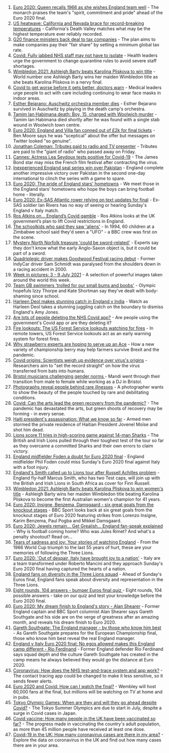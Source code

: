 1. [Euro 2020: Queen recalls 1966 as she wishes England team well](https://www.bbc.co.uk/news/uk-57789451) - The monarch praises the team's "spirit, commitment and pride" ahead of the Euro 2020 final.
2. [US heatwave: California and Nevada brace for record-breaking temperatures](https://www.bbc.co.uk/news/world-us-canada-57788118) - California's Death Valley matches what may be the highest temperature ever reliably recorded.
3. [G20 finance ministers back deal to tax companies](https://www.bbc.co.uk/news/world-57791617) - The plan aims to make companies pay their "fair share" by setting a minimum global tax rate.
4. [Covid: Fully jabbed NHS staff may not have to isolate](https://www.bbc.co.uk/news/uk-57786794) - Health leaders urge the government to change quarantine rules to avoid severe staff shortages.
5. [Wimbledon 2021: Ashleigh Barty beats Karolina Pliskova to win title](https://www.bbc.co.uk/sport/tennis/57783918) - World number one Ashleigh Barty wins her maiden Wimbledon title as she beats Karolina Pliskova in a nervy final.
6. [Covid to get worse before it gets better, doctors warn](https://www.bbc.co.uk/news/uk-57786002) - Medical leaders urge people to act with care including continuing to wear face masks in indoor areas.
7. [Esther Bejarano: Auschwitz orchestra member dies](https://www.bbc.co.uk/news/world-europe-57791259) - Esther Bejarano survived in Auschwitz by playing in the death camp's orchestra.
8. [Tamim Ian Habimana death: Boy, 15, charged with Woolwich murder](https://www.bbc.co.uk/news/uk-england-london-57788287) - Tamim Ian Habimana died shortly after he was found with a single stab wound in Woolwich town centre.
9. [Euro 2020: England and Villa fan conned out of £2k for final tickets](https://www.bbc.co.uk/news/uk-england-birmingham-57790171) - Ben Moore says he was "sceptical" about the offer but messages on Twitter looked "so genuine".
10. [Jonathan Coleman: Tributes paid to radio and TV presenter](https://www.bbc.co.uk/news/uk-england-london-57788328) - Tributes are paid to the "giant of radio" who passed away on Friday.
11. [Cannes: Actress Lea Seydoux tests positive for Covid-19](https://www.bbc.co.uk/news/entertainment-arts-57789537) - The James Bond star may miss the French film festival after contracting the virus.
12. [Inexperienced England seal series win over Pakistan](https://www.bbc.co.uk/sport/cricket/57789288) - England complete another impressive victory over Pakistan in the second one-day international to clinch the series with a game to spare.
13. [Euro 2020: The pride of England stars' hometowns](https://www.bbc.co.uk/news/uk-england-57791089) - We meet those in the England stars' hometowns who hope the boys can bring football home - literally.
14. [Euro 2020: Ex-SAS Atlantic rower relying on text updates for final](https://www.bbc.co.uk/news/uk-england-hereford-worcester-57788407) - Ex-SAS soldier Ian Rivers has no way of seeing or hearing Sunday's England v Italy match.
15. [Ros Atkins on… England’s Covid gamble](https://www.bbc.co.uk/news/uk-57777428) - Ros Atkins looks at the UK government’s plan to lift Covid restrictions in England.
16. [The schoolkids who said they saw 'aliens'](https://www.bbc.co.uk/news/stories-57749238) - In 1994, 60 children at a Zimbabwe school said they'd seen a "UFO" - a BBC crew was first on the scene.
17. [Mystery North Norfolk treasure 'could be sword-related'](https://www.bbc.co.uk/news/uk-england-norfolk-57681725) - Experts say they don't know what the early Anglo-Saxon object is, but it could be part of a sword.
18. [Quadriplegic driver makes Goodwood Festival racing debut](https://www.bbc.co.uk/news/uk-57768915) - Former IndyCar driver Sam Schmidt was paralysed from the shoulders down in a racing accident in 2000.
19. [Week in pictures: 3 - 9 July 2021](https://www.bbc.co.uk/news/in-pictures-57763462) - A selection of powerful images taken around the world this week.
20. [Team GB swimmers 'trolled for our small bums and boobs'](https://www.bbc.co.uk/news/newsbeat-57778626) - Olympic hopefuls Izzy Thorpe and Kate Shortman say they've dealt with body-shaming since school.
21. [Harleen Deol makes stunning catch in England v India](https://www.bbc.co.uk/sport/av/cricket/57785924) - Watch as Harleen Deol takes a stunning juggling catch on the boundary to dismiss England's Amy Jones.
22. [Are lots of people deleting the NHS Covid app?](https://www.bbc.co.uk/news/57779371) - Are people using the government's Covid app or are they deleting it?
23. [Fire lookouts: The US Forest Service lookouts watching for fires](https://www.bbc.co.uk/news/world-us-canada-57626403) - In remote towers, US Forest Service lookouts act as an early warning system for forest fires.
24. [Why strawberry experts are hoping to serve up an Ace](https://www.bbc.co.uk/news/business-57780066) - How a new variety of championship berry may help farmers survive Brexit and the pandemic.
25. [Covid origins: Scientists weigh up evidence over virus's origins](https://www.bbc.co.uk/news/science-environment-57782955) - Researchers aim to "set the record straight" on how the virus transferred from bats into humans.
26. [Bristol musicians challenging gender norms ](https://www.bbc.co.uk/news/uk-england-bristol-57767645) - Mandi went through their transition from male to female while working as a DJ in Bristol.
27. [Photographs reveal people behind rare illnesses](https://www.bbc.co.uk/news/uk-wales-57748393) - A photographer wants to show the beauty of the people touched by rare and debilitating conditions.
28. [Covid: Can the arts lead the green recovery from the pandemic?](https://www.bbc.co.uk/news/entertainment-arts-57779761) - The pandemic has devastated the arts, but green shoots of recovery may be forming - in every sense.
29. [Haiti president's assassination: What we know so far](https://www.bbc.co.uk/news/world-latin-america-57762246) - Armed men stormed the private residence of Haitian President Jovenel Moïse and shot him dead.
30. [Lions score 11 tries in high-scoring game against 14-man Sharks](https://www.bbc.co.uk/sport/rugby-union/57791546) - The British and Irish Lions pulled through their toughest test of the tour so far as they overcame a committed Sharks and their own errors to claim victory.
31. [England midfielder Foden a doubt for Euro 2020 final](https://www.bbc.co.uk/sport/football/57790023) - England midfielder Phil Foden could miss Sunday's Euro 2020 final against Italy with a foot injury.
32. [England's Smith called up to Lions tour after Russell Achilles problem](https://www.bbc.co.uk/sport/rugby-union/57791540) - England fly-half Marcus Smith, who has two Test caps, will join up with the British and Irish Lions in South Africa as cover for Finn Russell.
33. [Wimbledon 2021: Ashleigh Barty beats Karolina Pliskova to win women's title](https://www.bbc.co.uk/sport/av/tennis/57791966) - Ashleigh Barty wins her maiden Wimbledon title beating Karolina Pliskova to become the first Australian women's champion for 41 years.
34. [Euro 2020: Insigne, Benzema, Damsgaard - six great goals from the knockout stages](https://www.bbc.co.uk/sport/av/football/57784614) - BBC Sport looks back at six great goals from the knockout stages of Euro 2020 featuring strikes from Lorenzo Insigne, Karim Benzema, Paul Pogba and Mikkel Damsgaard.
35. [Euro 2020: Jewels remain... Get Grealish... England fan-speak explained](https://www.bbc.co.uk/news/uk-57761278) - Why is football coming home? Who was Jules Rimet? And what's a penalty shootout? Read on...
36. [Tears of sadness and joy: Your stories of watching England](https://www.bbc.co.uk/sport/football/57780763) - From the 1966 World Cup triumph to the last 55 years of hurt, these are your memories of following the Three Lions.
37. [Euro 2020: 'Out of despair, Italy have brought joy to a nation'](https://www.bbc.co.uk/sport/football/57783077) - Italy are a team transformed under Roberto Mancini and they approach Sunday's Euro 2020 final having captured the hearts of a nation.
38. [England fans on diversity in the Three Lions squad](https://www.bbc.co.uk/news/uk-57777430) - Ahead of Sunday's Euros final, England fans speak about diversity and representation in the Three Lions.
39. [Eight rounds, 104 answers - bumper Euros final quiz ](https://www.bbc.co.uk/sport/football/57743861) - Eight rounds, 104 possible answers - take on our quiz and test your knowledge before the Euro 2020 final.
40. [Euro 2020: My dream finish to England's story - Alan Shearer](https://www.bbc.co.uk/sport/football/57752510) - Former England captain and BBC Sport columnist Alan Shearer says Gareth Southgate and his side are on the verge of greatness after an amazing month, and reveals his dream finish to Euro 2020.
41. [Gareth Southgate: The England manager - by those who know him best](https://www.bbc.co.uk/sport/football/57724429) - As Gareth Southgate prepares for the European Championship final, those who know him best reveal the real England manager.
42. [England v Italy Euro 2020 final: No egos allowed makes this England camp different - Rio Ferdinand](https://www.bbc.co.uk/sport/football/57775923) - Former England defender Rio Ferdinand says squad depth and the culture Gareth Southgate has created in the camp means he always believed they would go the distance at Euro 2020.
43. [Coronavirus: How does the NHS test-and-trace system and app work?](https://www.bbc.co.uk/news/explainers-52442754) - The contact tracing app could be changed to make it less sensitive, so it sends fewer alerts.
44. [Euro 2020 and Covid: How can I watch the final?](https://www.bbc.co.uk/news/uk-57386719) - Wembley will host 60,000 fans at the final, but millions will be watching on TV at home and in pubs.
45. [Tokyo Olympic Games: When are they and will they go ahead despite Covid?](https://www.bbc.co.uk/news/world-asia-57240044) - The Tokyo Summer Olympics are due to start in July, despite a surge in Covid cases in Japan.
46. [Covid vaccine: How many people in the UK have been vaccinated so far?](https://www.bbc.co.uk/news/health-55274833) - The progress made in vaccinating the country's adult population, as more than 45 million people have received at least one dose.
47. [Covid-19 in the UK: How many coronavirus cases are there in my area?](https://www.bbc.co.uk/news/uk-51768274) - Explore the data on coronavirus in the UK and find out how many cases there are in your area.
